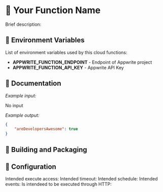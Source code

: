 # 📧 Your Function Name

Brief description:

<!-- For example 'Create Stripe payment and return payment URL' -->

## 📝 Environment Variables

List of environment variables used by this cloud functions:

- **APPWRITE_FUNCTION_ENDPOINT** - Endpoint of Appwrite project
- **APPWRITE_FUNCTION_API_KEY** - Appwrite API Key
<!-- Add your custom environments variables -->

## 🤖 Documentation

_Example input:_

No input

<!-- If input is expected, add example -->

_Example output:_

<!-- Update with your expected output -->
```json
{
    "areDevelopersAwesome": true
}
```

## 🚀 Building and Packaging

<!--
Highlight the steps required to build and deploy this cloud function.

Take a look at this example (https://github.com/appwrite/demos-for-functions/blob/master/nodejs/welcome-email/README.md) for more information.

Make sure you mention the instructions clearly and also mention the entrypoint command for the function
-->

## 🎯 Configuration

Intended execute access: <!-- for example 'role:all' -->
Intended timeout: <!-- for example '60 seconds' -->
Intended schedule: <!-- for example '0 * * * *', or 'none' -->
Intended events: <!-- for example 'users.create' or 'none' -->
Is intendeed to be executed through HTTP: <!-- 'yes' or 'no' -->
